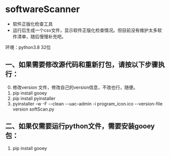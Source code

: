 # softwareScanner
+ 软件正版化检查工具
+ 运行后生成一个csv文件，显示软件正版化检查情况。但目前没有维护太多软件清单，随后慢慢补充吧。

环境：python3.8 32位 

## 一、如果需要修改源代码和重新打包，请按以下步骤执行：
0. 修改version 文件，修改自己的version信息，不改也行，随便。
1. pip install gooey
2. pip install pyinstaller
3. pyinstaller -w -F --clean --uac-admin -i program_icon.ico --version-file version softScan.py

## 二、如果仅需要运行python文件，需要安装gooey包：
1. pip install gooey
